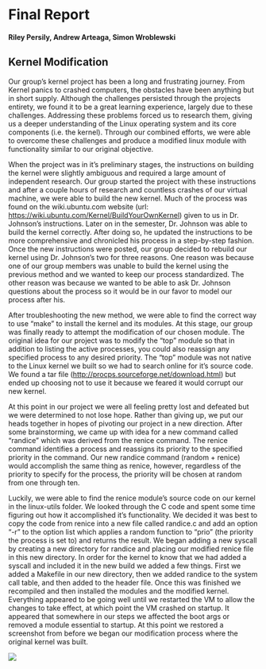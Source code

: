 # Final Report
#### Riley Persily, Andrew Arteaga, Simon Wroblewski
## Kernel Modification

Our group’s kernel project has been a long and frustrating journey.  From Kernel panics to crashed computers, the obstacles have been anything but in short supply.  Although the challenges persisted through the projects entirety, we found it to be a great learning experience, largely due to these challenges.  Addressing these problems forced us to research them, giving us a deeper understanding of the Linux operating system and its core components (i.e. the kernel).  Through our combined efforts, we were able to overcome these challenges and produce a modified linux module with functionality similar to our original objective.

When the project was in it’s preliminary stages, the instructions on building the kernel were slightly ambiguous and required a large amount of independent research.  Our group started the project with these instructions and after a couple hours of research and countless crashes of our virtual machine, we were able to build the new kernel. Much of the process was found on the wiki.ubuntu.com website (url: https://wiki.ubuntu.com/Kernel/BuildYourOwnKernel) given to us in Dr. Johnson’s instructions.
Later on in the semester, Dr. Johnson was able to build the kernel correctly.  After doing so, he updated the instructions to be more comprehensive and chronicled his process in a step-by-step fashion. Once the new instructions were posted, our group decided to rebuild our kernel using Dr.  Johnson’s two for three reasons. One reason was because one of our group members was unable to build the kernel using the previous method and we wanted to keep our process standardized.  The other reason was because we wanted to be able to ask Dr.  Johnson questions about the process so it would be in our favor to model our process after his.

After troubleshooting the new method, we were able to find the correct way to use “make” to install the kernel and its modules.  At this stage, our group was finally ready to attempt the modification of our chosen module.  The original idea for our project was to modify the “top” module so that in addition to listing the active processes, you could also reassign any specified process to any desired priority.  The “top” module was not native to the Linux kernel we built so we had to search online for it’s source code.  We found a tar file (http://procps.sourceforge.net/download.html) but ended up choosing not to use it because we feared it would corrupt our new kernel.

At this point in our project we were all feeling pretty lost and defeated but we were determined to not lose hope.  Rather than giving up, we put our heads together in hopes of pivoting our project in a new direction.  After some brainstorming, we came up with idea for a new command called “randice” which was derived from the renice command.  The renice command identifies a process and reassigns its priority to the specified priority in the command.  Our new randice command (random + renice) would accomplish the same thing as renice, however, regardless of the priority to specify for the process, the priority will be chosen at random from one through ten.

Luckily, we were able to find the renice module’s source code on our kernel in the linux-utils folder.  We looked through the C code and spent some time figuring out how it accomplished it’s functionality.  We decided it was best to copy the code from renice into a new file called randice.c and add an option “-r” to the option list which applies a random function to “prio” (the priority the process is set to) and returns the result.  We began adding a new syscall by creating a new directory for randice and placing our modified renice file in this new directory.  In order for the kernel to know that we had added a syscall and included it in the new build we added a few things.  First we added a Makefile in our new directory, then we added randice to the system call table, and then added to the header file.  Once this was finished we recompiled and then installed the modules and the modified kernel.  Everything appeared to be going well until we restarted the VM to allow the changes to take effect, at which point the VM crashed on startup.  It appeared that somewhere in our steps we affected the boot args or removed a module essential to startup.  At this point we restored a screenshot from before we began our modification process where the original kernel was built.

![](joke.jpg)
